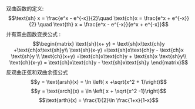 双曲函数的定义:
$$\text{sh} x = \frac{e^x - e^{-x}}{2}\quad \text{ch}x = \frac{e^x + e^{-x}}{2} \quad \text{th} x = \frac{e^x - e^{-x}}{e^x + e^{-x}}$$
并有双曲函数变换公式 : 
$$\begin{matrix}
\text{sh}(x+ y) = \text{sh}x\text{ch}y +\text{ch}x\text{sh}y\\
\text{sh}(x-y) =\text{sh}x\text{ch}y - \text{ch}x \text{sh}y \\
\text{ch}(x+y) =\text{ch}x\text{ch}y + \text{sh}x \text{sh}y\\
\text{ch}(x-y) = \text{ch}x\text{ch}y - \text{sh}x\text{sh}y
\end{matrix}$$
反双曲正弦和双曲余弦公式
$$y = \text{arsh}(x) = \ln \left( x +\sqrt{x^2 + 1}\right)$$
$$y = \text{arch}(x) = \ln \left( x + \sqrt{x^2 -1}\right)$$
$$\text{arth}(x) = \frac{1}{2}\ln \frac{1+x}{1-x}$$
